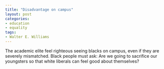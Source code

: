 ```yaml
---
title: "Disadvantage on campus"
layout: post
categories:
- education
- equality
tags:
- Walter E. Williams
---
```


The academic elite feel righteous seeing blacks on campus, even if they are severely mismatched. Black people must ask: Are we going to sacrifice our youngsters so that white liberals can feel good about themselves?